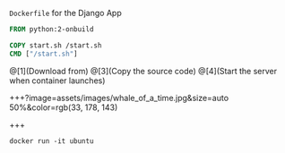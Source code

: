 <span class="gold">`Dockerfile`</span> for the Django App
<br>



```Dockerfile
FROM python:2-onbuild

COPY start.sh /start.sh
CMD ["/start.sh"]
```

@[1](Download from)
@[3](Copy the source code)
@[4](Start the server when container launches)

+++?image=assets/images/whale_of_a_time.jpg&size=auto 50%&color=rgb(33, 178, 143)


+++

`docker run -it ubuntu`
